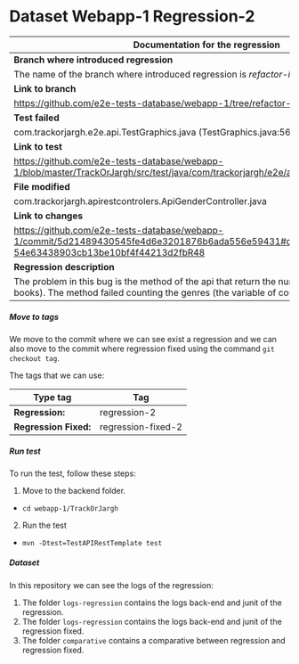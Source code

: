 # Dataset Webapp-1 Regression-2

| Documentation for the regression |
| ------------ | 
| **Branch where introduced regression** |
| The name of the branch where introduced regression is *refactor-index-charts* |
| **Link to branch** |
| https://github.com/e2e-tests-database/webapp-1/tree/refactor-index-charts |
| **Test failed** |
| com.trackorjargh.e2e.api.TestGraphics.java (TestGraphics.java:56) |
| **Link to test** |
| https://github.com/e2e-tests-database/webapp-1/blob/master/TrackOrJargh/src/test/java/com/trackorjargh/e2e/api/TestGraphics.java#L56 |
| **File modified** |
| com.trackorjargh.apirestcontrolers.ApiGenderController.java |
| **Link to changes** |
| https://github.com/e2e-tests-database/webapp-1/commit/5d21489430545fe4d6e3201876b6ada556e59431#diff-54e63438903cb13be10bf4f44213d2fbR48 |
| **Regression description** |
| The problem in this bug is the method of the api that return the num of genres (shows, films, books). The method failed counting the genres (the variable of count accumulated all). |  

##### Move to tags

We move to the commit where we can see exist a regression and we can also move to the commit where regression fixed using the command `git checkout tag`. 

The tags that we can use: 

| Type tag | Tag | 
| -------- | --- |
| **Regression:** | regression-2
| **Regression Fixed:** | regression-fixed-2 |

##### Run test

To run the test, follow these steps:

1. Move to the backend folder.
* `cd webapp-1/TrackOrJargh`
2. Run the test
* `mvn -Dtest=TestAPIRestTemplate test`

##### Dataset 

In this repository we can see the logs of the regression:

1. The folder `logs-regression` contains the logs back-end and junit of the regression.
2. The folder `logs-regression` contains the logs back-end and junit of the regression fixed.
3. The folder `comparative` contains a comparative between regression and regression fixed.